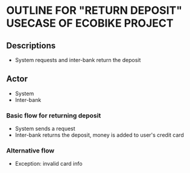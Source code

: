 # OUTLINE FOR "RETURN DEPOSIT" USECASE OF ECOBIKE PROJECT

## Descriptions
- System requests and inter-bank return the deposit

## Actor
- System
- Inter-bank

### Basic flow for returning deposit
- System sends a request
- Inter-bank returns the deposit, money is added to user's credit card

### Alternative flow
 - Exception: invalid card info
